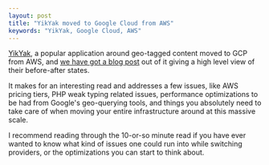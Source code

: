 ```yaml
---
layout: post
title: "YikYak moved to Google Cloud from AWS"
keywords: "YikYak, Google Cloud, AWS"
---
```


[YikYak](https://www.yikyak.com/home), a popular application around geo-tagged content moved to GCP from AWS, and [we have got a blog post](https://medium.com/yik-yak-eng/migration-to-google-cloud-platform-overview-9b5e5c17c368) out of it giving a high level view of their before-after states.

It makes for an interesting read and addresses a few issues, like AWS pricing tiers, PHP weak typing related issues, performance optimizations to be had from Google's geo-querying tools, and things you absolutely need to take care of when moving your entire infrastructure around at this massive scale.

I recommend reading through the 10-or-so minute read if you have ever wanted to know what kind of issues one could run into while switching providers, or the optimizations you can start to think about.

